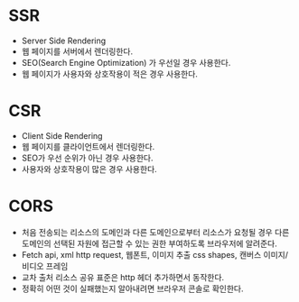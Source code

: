 # SSR

* Server Side Rendering
* 웹 페이지를 서버에서 렌더링한다. 
* SEO(Search Engine Optimization) 가 우선일 경우 사용한다. 
* 웹 페이지가 사용자와 상호작용이 적은 경우 사용한다. 
  
# CSR

* Client Side Rendering
* 웹 페이지를 클라이언트에서 렌더링한다. 
* SEO가 우선 순위가 아닌 경우 사용한다. 
* 사용자와 상호작용이 많은 경우 사용한다. 

# CORS

* 처음 전송되는 리소스의 도메인과 다른 도메인으로부터 리소스가 요청될 경우 다른 도메인의 선택된 자원에 접근할 수 있는 권한 부여하도록 브라우저에 알려준다. 
* Fetch api, xml http request, 웹폰트, 이미지 추출 css shapes, 캔버스 이미지/비디오 프레임
* 교차 출처 리소스 공유 표준은 http 헤더 추가하면서 동작한다. 
* 정확히 어떤 것이 실패했는지 알아내려면 브라우저 콘솔로 확인한다. 